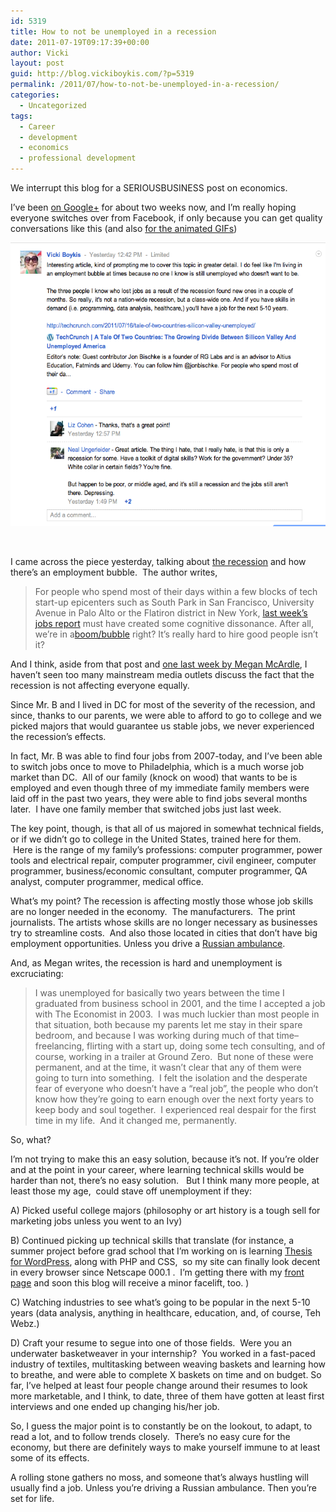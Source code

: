```yaml
---
id: 5319
title: How to not be unemployed in a recession
date: 2011-07-19T09:17:39+00:00
author: Vicki
layout: post
guid: http://blog.vickiboykis.com/?p=5319
permalink: /2011/07/how-to-not-be-unemployed-in-a-recession/
categories:
  - Uncategorized
tags:
  - Career
  - development
  - economics
  - professional development
---
```

We interrupt this blog for a SERIOUSBUSINESS post on economics.

I&#8217;ve been <a href="https://plus.google.com/u/0/109559468956003699562/" target="_blank">on Google+</a> for about two weeks now, and I&#8217;m really hoping everyone switches over from Facebook, if only because you can get quality conversations like this (and also <a href="http://techplugged.com/2011/07/11/google-plus-supports-animated-gif%E2%80%99s-takes-back-to-geocities-era/" target="_blank">for the animated GIFs</a>)

<p style="text-align: center;">
  <a href="https://raw.githubusercontent.com/veekaybee/wlb/gh-pages/assets/images/2011/07/Screen-shot-2011-07-19-at-8.34.08-AM.png"><img class="aligncenter size-full wp-image-5325" title="Screen shot 2011-07-19 at 8.34.08 AM" src="https://raw.githubusercontent.com/veekaybee/wlb/gh-pages/assets/images/2011/07/Screen-shot-2011-07-19-at-8.34.08-AM.png" alt="" width="550" height="454" /></a>
</p>

&nbsp;

I came across the piece yesterday, talking about <a href="http://techcrunch.com/2011/07/16/tale-of-two-countries-silicon-valley-unemployed/" target="_blank">the recession</a> and how there&#8217;s an employment bubble.  The author writes,

> For people who spend most of their days within a few blocks of tech start-up epicenters such as South Park in San Francisco, University Avenue in Palo Alto or the Flatiron district in New York, <a href="http://www.bls.gov/news.release/empsit.nr0.htm" target="_blank">last week’s jobs report</a> must have created some cognitive dissonance. After all, we’re in a[boom/bubble](http://techcrunch.com/2011/07/15/bubble-debate-kedrosky-wadhwa/) right? It’s really hard to hire good people isn’t it?

And I think, aside from that post and <a href="http://www.theatlantic.com/business/archive/2011/07/why-unemployment-matters/241658/" target="_blank">one last week by Megan McArdle</a>, I haven&#8217;t seen too many mainstream media outlets discuss the fact that the recession is not affecting everyone equally.

Since Mr. B and I lived in DC for most of the severity of the recession, and since, thanks to our parents, we were able to afford to go to college and we picked majors that would guarantee us stable jobs, we never experienced the recession&#8217;s effects.

In fact, Mr. B was able to find four jobs from 2007-today, and I&#8217;ve been able to switch jobs once to move to Philadelphia, which is a much worse job market than DC.  All of our family (knock on wood) that wants to be is employed and even though three of my immediate family members were laid off in the past two years, they were able to find jobs several months later.  I have one family member that switched jobs just last week.

The key point, though, is that all of us majored in somewhat technical fields, or if we didn&#8217;t go to college in the United States, trained here for them.  Here is the range of my family&#8217;s professions: computer programmer, power tools and electrical repair, computer programmer, civil engineer, computer programmer, business/economic consultant, computer programmer, QA analyst, computer programmer, medical office.

What&#8217;s my point? The recession is affecting mostly those whose job skills are no longer needed in the economy.  The manufacturers.  The print journalists. The artists whose skills are no longer necessary as businesses try to streamline costs.  And also those located in cities that don&#8217;t have big employment opportunities. Unless you drive a <a href="http://blog.vickiboykis.com/2011/04/26/a-guide-to-questionable-russian-careers-or-seryozha-that-guy-with-the-ambulance/" target="_blank">Russian ambulance</a>.

And, as Megan writes, the recession is hard and unemployment is excruciating:

> I was unemployed for basically two years between the time I graduated from business school in 2001, and the time I accepted a job with The Economist in 2003.  I was much luckier than most people in that situation, both because my parents let me stay in their spare bedroom, and because I was working during much of that time&#8211;freelancing, flirting with a start up, doing some tech consulting, and of course, working in a trailer at Ground Zero.  But none of these were permanent, and at the time, it wasn&#8217;t clear that any of them were going to turn into something.  I felt the isolation and the desperate fear of everyone who doesn&#8217;t have a &#8220;real job&#8221;, the people who don&#8217;t know how they&#8217;re going to earn enough over the next forty years to keep body and soul together.  I experienced real despair for the first time in my life.  And it changed me, permanently.

So, what?

I&#8217;m not trying to make this an easy solution, because it&#8217;s not. If you&#8217;re older and at the point in your career, where learning technical skills would be harder than not, there&#8217;s no easy solution.   But I think many more people, at least those my age,  could stave off unemployment if they:

A) Picked useful college majors (philosophy or art history is a tough sell for marketing jobs unless you went to an Ivy)
  
B) Continued picking up technical skills that translate (for instance, a summer project before grad school that I&#8217;m working on is learning <a href="http://diythemes.com/" target="_blank">Thesis for WordPress</a>, along with PHP and CSS,  so my site can finally look decent in every browser since Netscape 000.1 .  I&#8217;m getting there with my <a href="http://www.vickiboykis.com" target="_blank">front page</a> and soon this blog will receive a minor facelift, too. )
  
C) Watching industries to see what&#8217;s going to be popular in the next 5-10 years (data analysis, anything in healthcare, education, and, of course, Teh Webz.)
  
D) Craft your resume to segue into one of those fields.  Were you an underwater basketweaver in your internship?  You worked in a fast-paced industry of textiles, multitasking between weaving baskets and learning how to breathe, and were able to complete X baskets on time and on budget. So far, I&#8217;ve helped at least four people change around their resumes to look more marketable, and I think, to date, three of them have gotten at least first interviews and one ended up changing his/her job.

So, I guess the major point is to constantly be on the lookout, to adapt, to read a lot, and to follow trends closely.  There&#8217;s no easy cure for the economy, but there are definitely ways to make yourself immune to at least some of its effects.

A rolling stone gathers no moss, and someone that&#8217;s always hustling will usually find a job. Unless you&#8217;re driving a Russian ambulance. Then you&#8217;re set for life.

&nbsp;

&nbsp;

&nbsp;
